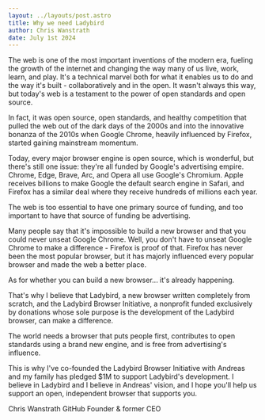 ```yaml
---
layout: ../layouts/post.astro
title: Why we need Ladybird
author: Chris Wanstrath
date: July 1st 2024
---
```


The web is one of the most important inventions of the modern era, fueling the growth of the internet and changing the way many of us live, work, learn, and play. It's a technical marvel both for what it enables us to do and the way it's built - collaboratively and in the open. It wasn't always this way, but today's web is a testament to the power of open standards and open source.

In fact, it was open source, open standards, and healthy competition that pulled the web out of the dark days of the 2000s and into the innovative bonanza of the 2010s when Google Chrome, heavily influenced by Firefox, started gaining mainstream momentum.

Today, every major browser engine is open source, which is wonderful, but there's still one issue: they're all funded by Google's advertising empire. Chrome, Edge, Brave, Arc, and Opera all use Google's Chromium. Apple receives billions to make Google the default search engine in Safari, and Firefox has a similar deal where they receive hundreds of millions each year.

The web is too essential to have one primary source of funding, and too important to have that source of funding be advertising.

Many people say that it's impossible to build a new browser and that you could never unseat Google Chrome. Well, you don't have to unseat Google Chrome to make a difference - Firefox is proof of that. Firefox has never been the most popular browser, but it has majorly influenced every popular browser and made the web a better place.

As for whether you can build a new browser... it's already happening.

That's why I believe that Ladybird, a new browser written completely from scratch, and the Ladybird Browser Initiative, a nonprofit funded exclusively by donations whose sole purpose is the development of the Ladybird browser, can make a difference.

The world needs a browser that puts people first, contributes to open standards using a brand new engine, and is free from advertising's influence.

This is why I've co-founded the Ladybird Browser Initiative with Andreas and my family has pledged $1M to support Ladybird's development. I believe in Ladybird and I believe in Andreas' vision, and I hope you'll help us support an open, independent browser that supports you.

Chris Wanstrath
GitHub Founder & former CEO
